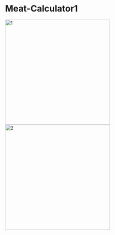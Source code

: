 # Meat-Calculator1

<img width="339" alt="1" src="https://github.com/Berendei75405/Meat-Calculator1/assets/82874611/92f5bcf3-d039-438a-884b-8f663f8ea35d">
<img width="339" alt="2" src="https://github.com/Berendei75405/Meat-Calculator1/assets/82874611/f0a616e0-31f6-47bf-a69e-468a512a094a">
